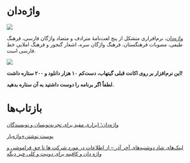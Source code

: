 # واژه‌دان

![](https://img.shields.io/github/downloads/sir-kokabi/Vajehdan/total?style=social)

[واژه‌دان](https://sir-kokabi.github.io/Vajehdan/)، نرم‌افزاری متشکل از پنج لغت‌نامهٔ مترادف و متضاد واژگان فارسی، فرهنگ طیفی، مصوبات فرهنگستان، فرهنگ واژگان سره، اشعار گنجور و فرهنگ املایی خط فارسی است.


![](docs/preview.gif)

**این نرم‌افزار بر روی اکانت قبلی گیتهاب، دست‌کم ۱۰ هزار دانلود و ۲۰۰ ستاره داشت!**

**لطفاً اگر برنامه را دوست داشتید به آن ستاره بدهید.**

# بازتاب‌ها
[واژه‌دان؛ ابزاری مفید برای تجربه‌نویسان و نویسندگان](https://uxwritinghome.com/%D9%88%D8%A7%DA%98%D9%87%D8%AF%D8%A7%D9%86-%D9%88%D8%A7%DA%98%D9%87-%D8%AF%D8%A7%D9%86/)

[پوست نوشتن+واژه‌یار](https://shahinkalantari.com/%d9%be%d9%88%d8%b3%d8%aa-%d9%86%d9%88%d8%b4%d8%aa%d9%86/)

[لینک‌های شاد دوشنبه‌های آخر آذر – از اطلاعات در مورد شرکت ها تا حق فراموشی و واژه دان و کافینه برای دونیت و کلی چیز دیگه](https://jadi.net/2022/01/mondays-00-09/)
